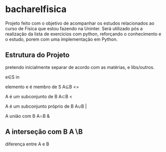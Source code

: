 # bacharelfisica
Projeto feito com o objetivo de acompanhar os estudos relacionados ao curso de Física que estou fazendo na Uninter. Será utilizado pós a realização da lista de exercicios  com python, reforçando o conhecimento e o estudo, porem com uma implementação em Python.


## Estrutura do Projeto
pretendo inicialmente separar de acordo com as matérias, e libs/outros.


e∈S	
in

elemento e é membro de S
A⊆B	
<=

A é um subconjunto de B
A⊂B	
<

A é um subconjunto próprio de B
A∪B	
|

A união com B
A∩B	
&

A interseção com B
A∖B	
-

diferença entre A e B